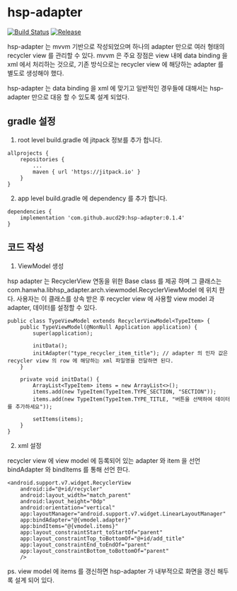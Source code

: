 
# hsp-adapter
[![Build Status](https://travis-ci.org/aucd29/hsp-adapter.svg?branch=master)](https://travis-ci.org/aucd29/hsp-adapter)
[![Release](https://jitpack.io/v/aucd29/hsp-adapter.svg)](https://jitpack.io/#aucd29/hsp-adapter)

hsp-adapter 는 mvvm 기반으로 작성되었으며 하나의 adapter 만으로 여러 형태의 recycler view 를 관리할 수 있다.
mvvm 은 주요 장점은 view 내에 data binding 을 xml 에서 처리하는 것으로, 기존 방식으로는 recycler view 에 해당하는
adapter 를 별도로 생성해야 했다.

hsp-adapter 는 data binding 을 xml 에 맞기고 일반적인 경우들에 대해서는 hsp-adapter 만으로 대응 할 수 있도록 설계 되었다.


## gradle 설정
1. root level build.gradle 에 jitpack 정보를 추가 합니다.
```
allprojects {
	repositories {
		...
		maven { url 'https://jitpack.io' }
	}
}
```
2. app level build.gradle 에 dependency 를 추가 합니다.
```
dependencies {
	implementation 'com.github.aucd29:hsp-adapter:0.1.4'
}
```

## 코드 작성

1. ViewModel 생성

hsp adapter 는 RecyclerView 연동을 위한 Base class 를 제공 하며 그 클래스는 com.hanwha.libhsp_adapter.arch.viewmodel.RecyclerViewModel 에 위치 한다.
사용자는 이 클래스를 상속 받은 후 recycler view 에 사용할 view model 과 adapter, 데이터를 설정할 수 있다.
```
public class TypeViewModel extends RecyclerViewModel<TypeItem> {
    public TypeViewModel(@NonNull Application application) {
        super(application);

        initData();
        initAdapter("type_recycler_item_title"); // adapter 의 인자 값은 recycler view 의 row 에 해당하는 xml 파일명을 전달하면 된다.
    }

    private void initData() {
        ArrayList<TypeItem> items = new ArrayList<>();
        items.add(new TypeItem(TypeItem.TYPE_SECTION, "SECTION"));
        items.add(new TypeItem(TypeItem.TYPE_TITLE, "버튼을 선택하여 데이터를 추가하세요"));

        setItems(items);
    }
}
```

2. xml 설정

recycler view 에 view model 에 등록되어 있는 adapter 와 item 을 선언 bindAdapter 와 bindItems 를 통해 선언 한다.
```
<android.support.v7.widget.RecyclerView
    android:id="@+id/recycler"
    android:layout_width="match_parent"
    android:layout_height="0dp"
    android:orientation="vertical"
    app:layoutManager="android.support.v7.widget.LinearLayoutManager"
    app:bindAdapter="@{vmodel.adapter}"
    app:bindItems="@{vmodel.items}"
    app:layout_constraintStart_toStartOf="parent"
    app:layout_constraintTop_toBottomOf="@+id/add_title"
    app:layout_constraintEnd_toEndOf="parent"
    app:layout_constraintBottom_toBottomOf="parent"
    />
```


ps. view model 에 items 를 갱신하면 hsp-adapter 가 내부적으로 화면을 갱신 해두록 설계 되어 있다.
